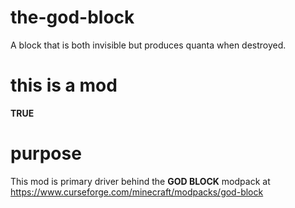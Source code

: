 # the-god-block
A block that is both invisible but produces quanta when destroyed.

# this is a mod
**TRUE**

# purpose
This mod is primary driver behind the **GOD BLOCK** modpack at https://www.curseforge.com/minecraft/modpacks/god-block
